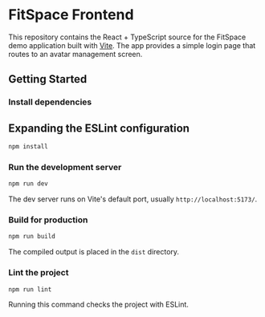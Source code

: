 # FitSpace Frontend

This repository contains the React + TypeScript source for the FitSpace demo application built with [Vite](https://vitejs.dev/). The app provides a simple login page that routes to an avatar management screen.

## Getting Started

### Install dependencies

## Expanding the ESLint configuration
```bash
npm install
```

### Run the development server
```bash
npm run dev
```
The dev server runs on Vite's default port, usually `http://localhost:5173/`.

### Build for production
```bash
npm run build
```

The compiled output is placed in the `dist` directory.

### Lint the project
```bash
npm run lint
```

Running this command checks the project with ESLint.
